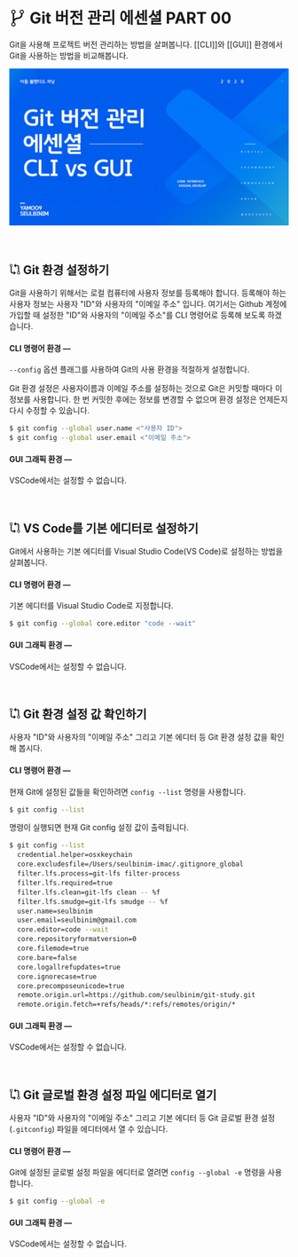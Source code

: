 # <img src="./assets/icon-git-1.png" alt style="width: 30px; vertical-align: -5px"> Git 버전 관리 에센셜 PART 00

Git을 사용해 프로젝트 버전 관리하는 방법을 살펴봅니다. [[CLI]]와 [[GUI]] 환경에서 Git을 사용하는 방법을 비교해봅니다.

<a href="https://yamoo9.github.io/EUID" target="_blank"><img src="./assets/00-COVER.jpg" alt /></a>

<br>

<!-- ----------------------------------------------------------------------- -->


## <img src="./assets/icon-git-2.png" alt style="width: 20px; vertical-align: -1px"> Git 환경 설정하기

Git을 사용하기 위해서는 로컬 컴퓨터에 사용자 정보를 등록해야 합니다.
등록해야 하는 사용자 정보는 사용자 "ID"와 사용자의 "이메일 주소" 입니다.
여기서는 Github 계정에 가입할 때 설정한 "ID"와 사용자의 "이메일 주소"를 CLI 명령어로 등록해 보도록 하겠습니다.


#### CLI 명령어 환경 —

`--config` 옵션 플래그를 사용하여 Git의 사용 환경을 적절하게 설정합니다.  
  
Git 환경 설정은 사용자이름과 이메일 주소를 설정하는 것으로 Git은 커밋할 때마다 이 정보를 사용합니다. 
한 번 커밋한 후에는 정보를 변경할 수 없으며 환경 설정은 언제든지 다시 수정할 수 있숩니다.

```sh
$ git config --global user.name <"사용자 ID">
$ git config --global user.email <"이메일 주소">
```


<!-- ----------------------------------------------------------------------- -->



#### GUI 그래픽 환경 —

VSCode에서는 설정할 수 없습니다.

<br>

<!-- ----------------------------------------------------------------------- -->


## <img src="./assets/icon-git-2.png" alt style="width: 20px; vertical-align: -1px"> VS Code를 기본 에디터로 설정하기

Git에서 사용하는 기본 에디터를 Visual Studio Code(VS Code)로 설정하는 방법을 살펴봅니다.

#### CLI 명령어 환경 —

기본 에디터를 Visual Studio Code로 지정합니다.

```sh
$ git config --global core.editor "code --wait"
```

#### GUI 그래픽 환경 —

VSCode에서는 설정할 수 없습니다.

<br>

<!-- ----------------------------------------------------------------------- -->


## <img src="./assets/icon-git-2.png" alt style="width: 20px; vertical-align: -1px"> Git 환경 설정 값 확인하기

사용자 "ID"와 사용자의 "이메일 주소" 그리고 기본 에디터 등 Git 환경 설정 값을 확인해 봅시다.

#### CLI 명령어 환경 —

현재 Git에 설정된 값들을 확인하려면 `config --list` 명령을 사용합니다.

```sh
$ git config --list
```

명령이 실행되면 현재 Git config 설정 값이 출력됩니다.

```sh
$ git config --list
  credential.helper=osxkeychain
  core.excludesfile=/Users/seulbinim-imac/.gitignore_global
  filter.lfs.process=git-lfs filter-process
  filter.lfs.required=true
  filter.lfs.clean=git-lfs clean -- %f
  filter.lfs.smudge=git-lfs smudge -- %f
  user.name=seulbinim
  user.email=seulbinim@gmail.com
  core.editor=code --wait
  core.repositoryformatversion=0
  core.filemode=true
  core.bare=false
  core.logallrefupdates=true
  core.ignorecase=true
  core.precomposeunicode=true
  remote.origin.url=https://github.com/seulbinim/git-study.git
  remote.origin.fetch=+refs/heads/*:refs/remotes/origin/*
```

#### GUI 그래픽 환경 —

VSCode에서는 설정할 수 없습니다.

<br>

<!-- ----------------------------------------------------------------------- -->
## <img src="./assets/icon-git-2.png" alt style="width: 20px; vertical-align: -1px"> Git 글로벌 환경 설정 파일 에디터로 열기

사용자 "ID"와 사용자의 "이메일 주소" 그리고 기본 에디터 등 Git 글로벌 환경 설정(`.gitconfig`) 파일을 에디터에서 열 수 있습니다.

#### CLI 명령어 환경 —

Git에 설정된 글로벌 설정 파일을 에디터로 열려면 `config --global -e` 명령을 사용합니다.

```sh
$ git config --global -e
```

#### GUI 그래픽 환경 —

VSCode에서는 설정할 수 없습니다.

<br>

<!-- ----------------------------------------------------------------------- -->

